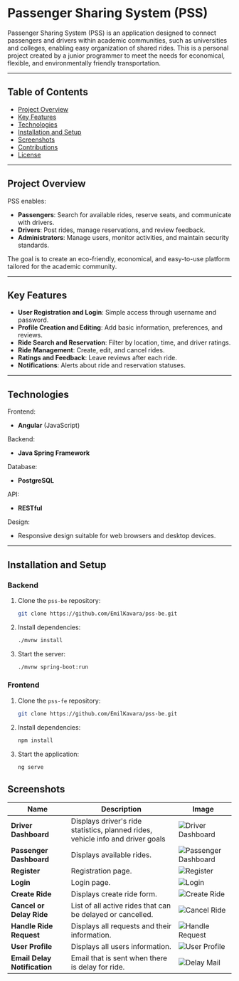 # Passenger Sharing System (PSS)

Passenger Sharing System (PSS) is an application designed to connect passengers and drivers within academic communities, such as universities and colleges, enabling easy organization of shared rides. This is a personal project created by a junior programmer to meet the needs for economical, flexible, and environmentally friendly transportation.

---

## Table of Contents
- [Project Overview](#project-overview)
- [Key Features](#key-features)
- [Technologies](#technologies)
- [Installation and Setup](#installation-and-setup)
- [Screenshots](#screenshots)
- [Contributions](#contributions)
- [License](#license)

---

## Project Overview

PSS enables:
- **Passengers**: Search for available rides, reserve seats, and communicate with drivers.
- **Drivers**: Post rides, manage reservations, and review feedback.
- **Administrators**: Manage users, monitor activities, and maintain security standards.

The goal is to create an eco-friendly, economical, and easy-to-use platform tailored for the academic community.

---

## Key Features

- **User Registration and Login**: Simple access through username and password.
- **Profile Creation and Editing**: Add basic information, preferences, and reviews.
- **Ride Search and Reservation**: Filter by location, time, and driver ratings.
- **Ride Management**: Create, edit, and cancel rides.
- **Ratings and Feedback**: Leave reviews after each ride.
- **Notifications**: Alerts about ride and reservation statuses.

---

## Technologies

Frontend:
- **Angular** (JavaScript)

Backend:
- **Java Spring Framework**

Database:
- **PostgreSQL**

API:
- **RESTful**

Design:
- Responsive design suitable for web browsers and desktop devices.

---

## Installation and Setup

### Backend
1. Clone the `pss-be` repository:
   ```bash
   git clone https://github.com/EmilKavara/pss-be.git
2. Install dependencies:
    ```bash
   ./mvnw install
3. Start the server:
    ```bash
   ./mvnw spring-boot:run

### Frontend
1. Clone the `pss-fe` repository:
    ```bash
   git clone https://github.com/EmilKavara/pss-be.git
2. Install dependencies:
    ```bash
    npm install
3. Start the application:
    ```bash
    ng serve

## Screenshots

| Name                         | Description                                                                     | Image                                                 |
|------------------------------|---------------------------------------------------------------------------------|-------------------------------------------------------|
| **Driver Dashboard**         | Displays driver's ride statistics, planned rides, vehicle info and driver goals | ![Driver Dashboard](screenshots/driver-dashboard.png) |
| **Passenger Dashboard**      | Displays available rides.                                                       | ![Passenger Dashboard](screenshots/book-ride.png)     |
| **Register**                 | Registration page.                                                              | ![Register](screenshots/register.png)                 |
| **Login**                    | Login page.                                                                     | ![Login](screenshots/login.png)                       |
| **Create Ride**              | Displays create ride form.                                                      | ![Create Ride](screenshots/create_ride.png)           |
| **Cancel or Delay Ride**     | List of all active rides that can be delayed or cancelled.                      | ![Cancel Ride](screenshots/cancel-ride.png)           |
| **Handle Ride Request**      | Displays all requests and their information.                                    | ![Handle Request](screenshots/handle-request.png)     |
| **User Profile**             | Displays all users information.                                                 | ![User Profile](screenshots/user-profile.png)         |
| **Email Delay Notification** | Email that is sent when there is delay for ride.                                | ![Delay Mail](screenshots/delay.png)                  |

